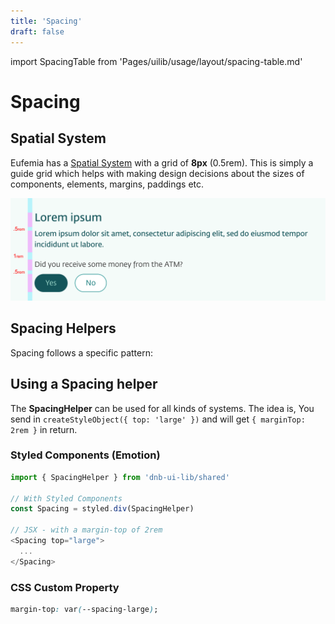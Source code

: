 ```yaml
---
title: 'Spacing'
draft: false
---
```


import SpacingTable from 'Pages/uilib/usage/layout/spacing-table.md'

# Spacing

## Spatial System

Eufemia has a [Spatial System](/quickguide-designer/spatial-system) with a grid of **8px** (0.5rem). This is simply a guide grid which helps with making design decisions about the sizes of components, elements, margins, paddings etc.

![UX layout spacing](../assets/ux-layout-spacing.png)

## Spacing Helpers

Spacing follows a specific pattern:

<SpacingTable />

## Using a Spacing helper

The **SpacingHelper** can be used for all kinds of systems.
The idea is, You send in `createStyleObject({ top: 'large' })` and will get `{ marginTop: 2rem }` in return.

### Styled Components (Emotion)

```js
import { SpacingHelper } from 'dnb-ui-lib/shared'

// With Styled Components
const Spacing = styled.div(SpacingHelper)

// JSX - with a margin-top of 2rem
<Spacing top="large">
  ...
</Spacing>
```

### CSS Custom Property

```css
margin-top: var(--spacing-large);
```
